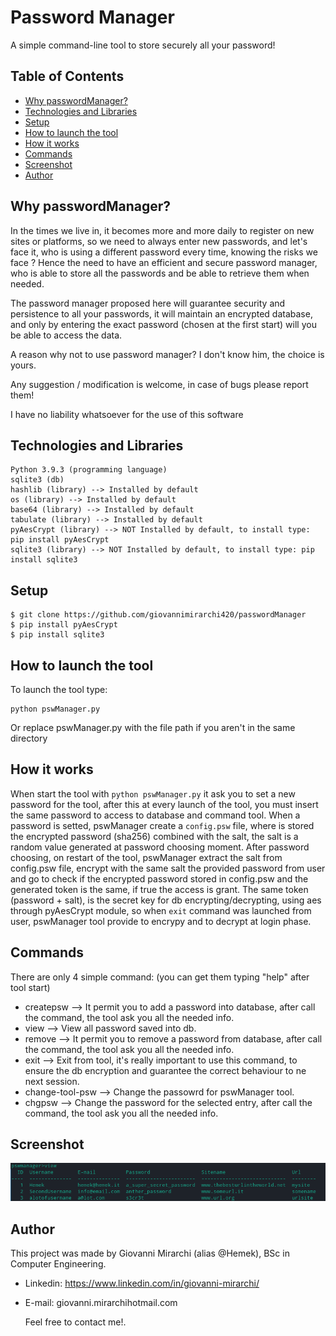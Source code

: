 # Password Manager

A simple command-line tool to store securely all your password!

## Table of Contents
* [Why passwordManager?](#why-passwordmanager?)
* [Technologies and Libraries](#technologies-and-libraries)
* [Setup](#setup)
* [How to launch the tool](#how-to-launch-the-tool)
* [How it works](#how-it-works)
* [Commands](#commands)
* [Screenshot](#screenshot)
* [Author](#author)

<!-- * [License](#license) -->

## Why passwordManager?

In the times we live in, it becomes more and more daily to register on new sites or platforms, so we need to always enter new passwords, and let's face it, who is using a different password every time, knowing the risks we face ?
Hence the need to have an efficient and secure password manager, who is able to store all the passwords and be able to retrieve them when needed.

The password manager proposed here will guarantee security and persistence to all your passwords, it will maintain an encrypted database, and only by entering the exact password (chosen at the first start) will you be able to access the data.

A reason why not to use password manager? I don't know him, the choice is yours.

Any suggestion / modification is welcome, in case of bugs please report them!

I have no liability whatsoever for the use of this software 

## Technologies and Libraries
```
Python 3.9.3 (programming language)
sqlite3 (db)
hashlib (library) --> Installed by default
os (library) --> Installed by default
base64 (library) --> Installed by default
tabulate (library) --> Installed by default
pyAesCrypt (library) --> NOT Installed by default, to install type: pip install pyAesCrypt
sqlite3 (library) --> NOT Installed by default, to install type: pip install sqlite3
```
## Setup
```
$ git clone https://github.com/giovannimirarchi420/passwordManager
$ pip install pyAesCrypt
$ pip install sqlite3
```

## How to launch the tool
To launch the tool type:
```
python pswManager.py
```
Or replace pswManager.py with the file path if you aren't in the same directory

## How it works

When start the tool with ```python pswManager.py``` it ask you to set a new password for the tool, after this at every launch of the tool, you must insert the same password to access to database and command tool.
When a password is setted, pswManager create a ```config.psw``` file, where is stored the encrypted password (sha256) combined with the salt, the salt is a random value generated at password choosing moment.
After password choosing, on restart of the tool, pswManager extract the salt from config.psw file, encrypt with the same salt the provided password from user and go to check if the encrypted password stored in config.psw and the generated token is the same, if true the access is grant.
The same token (password + salt), is the secret key for db encrypting/decrypting, using aes through pyAesCrypt module, so when ```exit``` command was launched from user, pswManager tool provide to encrypy and to decrypt at login phase.

## Commands

There are only 4 simple command: (you can get them typing "help" after tool start)

- createpsw --> It permit you to add a password into database, after call the command, the tool ask you all the needed info.
- view --> View all password saved into db.
- remove --> It permit you to remove a password from database, after call the command, the tool ask you all the needed info.
- exit --> Exit from tool, it's really important to use this command, to ensure the db encryption and guarantee the correct behaviour to ne next session.
- change-tool-psw -->   Change the passowrd for pswManager tool.
- chgpsw -->   Change the password for the selected entry, after call the command, the tool ask you all the needed info.

## Screenshot
![view-screen](./screenview.png)

## Author

This project was made by Giovanni Mirarchi (alias @Hemek), BSc in Computer Engineering.
- Linkedin: https://www.linkedin.com/in/giovanni-mirarchi/
- E-mail: giovanni.mirarchi<at>hotmail.com
  
  Feel free to contact me!.
